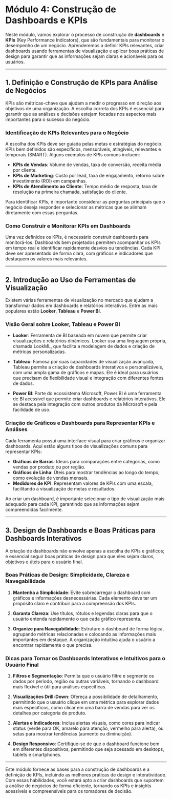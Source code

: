 # Módulo 4: Construção de Dashboards e KPIs

Neste módulo, vamos explorar o processo de construção de **dashboards** e **KPIs** (Key Performance Indicators), que são fundamentais para monitorar o desempenho de um negócio. Aprenderemos a definir KPIs relevantes, criar dashboards usando ferramentas de visualização e aplicar boas práticas de design para garantir que as informações sejam claras e acionáveis para os usuários.

---

## 1. Definição e Construção de KPIs para Análise de Negócios

KPIs são métricas-chave que ajudam a medir o progresso em direção aos objetivos de uma organização. A escolha correta dos KPIs é essencial para garantir que as análises e decisões estejam focadas nos aspectos mais importantes para o sucesso do negócio.

### Identificação de KPIs Relevantes para o Negócio

A escolha dos KPIs deve ser guiada pelas metas e estratégias do negócio. KPIs bem definidos são específicos, mensuráveis, atingíveis, relevantes e temporais (SMART). Alguns exemplos de KPIs comuns incluem:

- **KPIs de Vendas**: Volume de vendas, taxa de conversão, receita média por cliente.
- **KPIs de Marketing**: Custo por lead, taxa de engajamento, retorno sobre investimento (ROI) em campanhas.
- **KPIs de Atendimento ao Cliente**: Tempo médio de resposta, taxa de resolução na primeira chamada, satisfação do cliente.

Para identificar KPIs, é importante considerar as perguntas principais que o negócio deseja responder e selecionar as métricas que se alinham diretamente com essas perguntas.

### Como Construir e Monitorar KPIs em Dashboards

Uma vez definidos os KPIs, é necessário construir dashboards para monitorá-los. Dashboards bem projetados permitem acompanhar os KPIs em tempo real e identificar rapidamente desvios ou tendências. Cada KPI deve ser apresentado de forma clara, com gráficos e indicadores que destaquem os valores mais relevantes.

---

## 2. Introdução ao Uso de Ferramentas de Visualização

Existem várias ferramentas de visualização no mercado que ajudam a transformar dados em dashboards e relatórios interativos. Entre as mais populares estão **Looker**, **Tableau** e **Power BI**.

### Visão Geral sobre Looker, Tableau e Power BI

- **Looker**: Ferramenta de BI baseada em nuvem que permite criar visualizações e relatórios dinâmicos. Looker usa uma linguagem própria, chamada LookML, que facilita a modelagem de dados e criação de métricas personalizadas.

- **Tableau**: Famosa por suas capacidades de visualização avançada, Tableau permite a criação de dashboards interativos e personalizáveis, com uma ampla gama de gráficos e mapas. Ele é ideal para usuários que precisam de flexibilidade visual e integração com diferentes fontes de dados.

- **Power BI**: Parte do ecossistema Microsoft, Power BI é uma ferramenta de BI acessível que permite criar dashboards e relatórios interativos. Ele se destaca pela integração com outros produtos da Microsoft e pela facilidade de uso.

### Criação de Gráficos e Dashboards para Representar KPIs e Análises

Cada ferramenta possui uma interface visual para criar gráficos e organizar dashboards. Aqui estão alguns tipos de visualizações comuns para representar KPIs:

- **Gráficos de Barras**: Ideais para comparações entre categorias, como vendas por produto ou por região.
- **Gráficos de Linha**: Úteis para mostrar tendências ao longo do tempo, como evolução de vendas mensais.
- **Medidores de KPI**: Representam valores de KPIs com uma escala, facilitando a visualização de metas e resultados.

Ao criar um dashboard, é importante selecionar o tipo de visualização mais adequado para cada KPI, garantindo que as informações sejam compreendidas facilmente.

---

## 3. Design de Dashboards e Boas Práticas para Dashboards Interativos

A criação de dashboards não envolve apenas a escolha de KPIs e gráficos; é essencial seguir boas práticas de design para que eles sejam claros, objetivos e úteis para o usuário final.

### Boas Práticas de Design: Simplicidade, Clareza e Navegabilidade

1. **Mantenha a Simplicidade**: Evite sobrecarregar o dashboard com gráficos e informações desnecessárias. Cada elemento deve ter um propósito claro e contribuir para a compreensão dos KPIs.
   
2. **Garanta Clareza**: Use títulos, rótulos e legendas claras para que o usuário entenda rapidamente o que cada gráfico representa.

3. **Organize para Navegabilidade**: Estruture o dashboard de forma lógica, agrupando métricas relacionadas e colocando as informações mais importantes em destaque. A organização intuitiva ajuda o usuário a encontrar rapidamente o que precisa.

### Dicas para Tornar os Dashboards Interativos e Intuitivos para o Usuário Final

1. **Filtros e Segmentação**: Permita que o usuário filtre e segmente os dados por período, região ou outras variáveis, tornando o dashboard mais flexível e útil para análises específicas.

2. **Visualizações Drill-Down**: Ofereça a possibilidade de detalhamento, permitindo que o usuário clique em uma métrica para explorar dados mais específicos, como clicar em uma barra de vendas para ver os detalhes por categoria de produto.

3. **Alertas e Indicadores**: Inclua alertas visuais, como cores para indicar status (verde para OK, amarelo para atenção, vermelho para alerta), ou setas para mostrar tendências (aumento ou diminuição).

4. **Design Responsivo**: Certifique-se de que o dashboard funcione bem em diferentes dispositivos, permitindo que seja acessado em desktops, tablets e smartphones.

---

Este módulo fornece as bases para a construção de dashboards e a definição de KPIs, incluindo as melhores práticas de design e interatividade. Com essas habilidades, você estará apto a criar dashboards que suportem a análise de negócios de forma eficiente, tornando os KPIs e insights acessíveis e compreensíveis para os tomadores de decisão.
